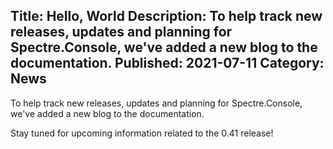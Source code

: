 Title: Hello, World
Description: To help track new releases, updates and planning for Spectre.Console, we've added a new blog to the documentation.
Published: 2021-07-11
Category: News
---

To help track new releases, updates and planning for Spectre.Console, we've added a new blog to the documentation.

Stay tuned for upcoming information related to the 0.41 release!